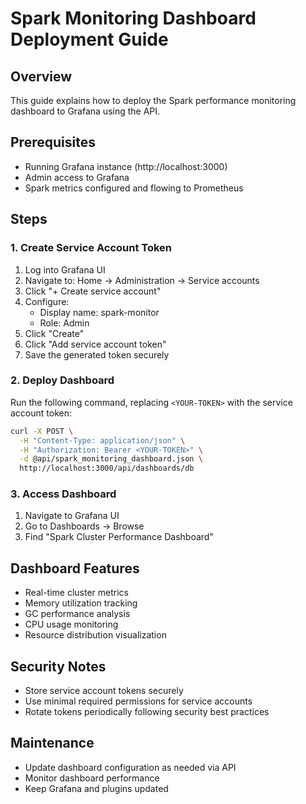 # Spark Monitoring Dashboard Deployment Guide

## Overview
This guide explains how to deploy the Spark performance monitoring dashboard to Grafana using the API.

## Prerequisites
- Running Grafana instance (http://localhost:3000)
- Admin access to Grafana
- Spark metrics configured and flowing to Prometheus

## Steps

### 1. Create Service Account Token
1. Log into Grafana UI
2. Navigate to: Home → Administration → Service accounts
3. Click "+ Create service account"
4. Configure:
   - Display name: spark-monitor
   - Role: Admin
5. Click "Create"
6. Click "Add service account token"
7. Save the generated token securely

### 2. Deploy Dashboard
Run the following command, replacing `<YOUR-TOKEN>` with the service account token:

```bash
curl -X POST \
  -H "Content-Type: application/json" \
  -H "Authorization: Bearer <YOUR-TOKEN>" \
  -d @api/spark_monitoring_dashboard.json \
  http://localhost:3000/api/dashboards/db
```

### 3. Access Dashboard
1. Navigate to Grafana UI
2. Go to Dashboards → Browse
3. Find "Spark Cluster Performance Dashboard"

## Dashboard Features
- Real-time cluster metrics
- Memory utilization tracking
- GC performance analysis
- CPU usage monitoring
- Resource distribution visualization

## Security Notes
- Store service account tokens securely
- Use minimal required permissions for service accounts
- Rotate tokens periodically following security best practices

## Maintenance
- Update dashboard configuration as needed via API
- Monitor dashboard performance
- Keep Grafana and plugins updated